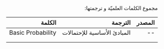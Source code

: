 
<div dir="rtl">
مجموع الكلمات العلميّة و ترجمتها:

|المصدر|    الترجمة|    الكلمة|
|----|---:|---:|
|-- |   المبادئ الأساسية للإحتمالات | Basic Probability |
|    |    |    |
|    |    |    |

</div>
